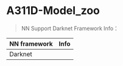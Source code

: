 # A311D-Model_zoo

> NN Support Darknet Framework Info：

| NN framework | Info                                 |
| ------------ | ------------------------------------ |
| Darknet      |                                      |

